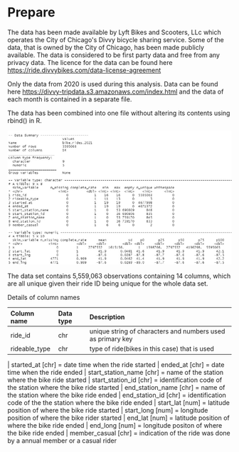 # Prepare

The data has been made available by Lyft Bikes and Scooters, LLc which operates the City of Chicago's Divvy bicycle sharing service. Some of the data, that is owned by the City of Chicago, has been made publicly available. The data is considered to be first party data and free from any privacy data. The licence for the data can be found here <https://ride.divvybikes.com/data-license-agreement>

Only the data from 2020 is used during this analysis. Data can be found here <https://divvy-tripdata.s3.amazonaws.com/index.html> and the data of each month is contained in a separate file.

The data has been combined into one file without altering its contents using rbind() in R.

![skim_raw](pictures/skim_r_raw.jpg)

The data set contains 5,559,063 observations containing 14 columns, which are all unique given their ride ID being unique for the whole data set.

Details of column names

|Column name   |Data type     |   Description                                             | 
|:-------------|:-------------|:----------------------------------------------------------| 
| ride_id      | chr          |unique string of characters and numbers used as primary key|
| rideable_type| chr          |type of ride(bikes in this case) that is used              |

| started_at [chr] = date time when the ride started
| ended_at [chr] = date time when the ride ended
| start_station_name [chr] = name of the station where the bike ride started
| start_station_id [chr] = identification code of the station where the bike ride started
| end_station_name [chr] = name of the station where the bike ride ended
| end_station_id [chr] = identification code of the the station where the bike ride ended
| start_lat [num] = latitude position of where the bike ride started
| start_long [num] = longitude position of where the bike rider started
| end_lat [num] = latitude position of where the bike ride ended
| end_long [num] = longitude positon of where the bike ride ended
| member_casual [chr] = indication of the ride was done by a annual member or a casual rider